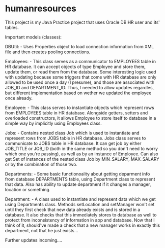 # humanresources

This project is my Java Practice project that uses Oracle DB HR user and its' tables. 

Important models (classes):

  DBUtil:
    - Uses Properties object to load connection information from XML file and then creates pooling connections.
    
  Employees:
    - This class serves as a communicator to EMPLOYEES table in HR database. It can accept objects of type Employee and store them, 
      update them, or read them from the database. Some interesting logic used with updating because some triggers that come with
      HR database are only allowed to be used once a day (I presume), and those are associated with JOB_ID and DEPARTMENT_ID. Thus,
      I needed to allow updates regardles, but different implementation based on wether we updated the employee once already.
     
  Employee:
    - This class serves to instantiate objects which represent rows from EMPLOYEES table in HR database. Alongside getters, setters and 
    overloaded constructors, it allows Employee to store itself to database in a simple way by implicitly using Employees class.
    
  Jobs:
     - Contains nested class Job which is used to instantiate and represent rows from JOBS table in HR database.
     Jobs class serves to communicate to JOBS table in HR database. It can get job by either JOB_TITLE or JOB_ID (both in the same method
     so you don't need to worry which one you're passing), as well as by an instance of Employee. Can also get Set of instances of the nested
     class Job by MIN_SALARY, MAX_SALARY or by the combination of those two.
     
  Departments:
    - Some basic functionoality about getting deparment info from database DEPARTMENTS table, using Department class to represent that data.
    Also has ability to update department if it changes a manager, location or something.
    
  Department:
    - A class used to instantiate and represent data which we get using Departments class. Methods setLocation and setManager won't set 
    until they first check that new data already exists and is stored in a database. It also checks that this immediately stores to database
    as well to protect from inconsistency of information in app and database. Now that I think of it, should've made a check that a new manager
    works in exactly this department, not that he just exists...
    
Further updates incoming....
